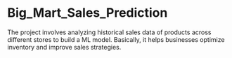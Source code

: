 # Big_Mart_Sales_Prediction
The project involves analyzing historical sales data of products across different stores to build a ML model. Basically, it helps businesses optimize inventory and improve sales strategies.
